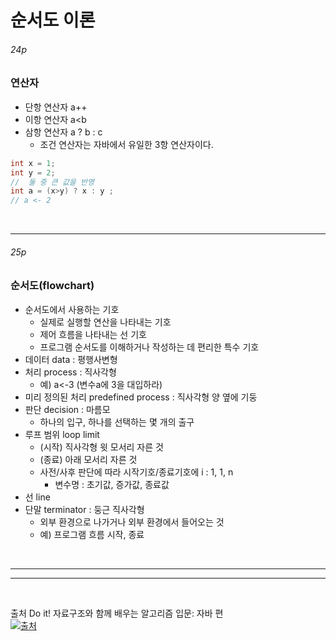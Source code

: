 # 순서도 이론

###### 24p
### 연산자
- 단항 연산자 a++
- 이항 연산자 a<b
- 삼항 연산자 a ? b : c
  - 조건 연산자는 자바에서 유일한 3항 연산자이다.
```java
int x = 1;
int y = 2;
//  둘 중 큰 값을 반영
int a = (x>y) ? x : y ;
// a <- 2
```

<br>

---

###### 25p
### 순서도(flowchart)
- 순서도에서 사용하는 기호
  - 실제로 실행할 연산을 나타내는 기호
  - 제어 흐름을 나타내는 선 기호
  - 프로그램 순서도를 이해하거나 작성하는 데 편리한 특수 기호
- 데이터 data : 평행사변형
- 처리 process : 직사각형
  - 예) a<-3 (변수a에 3을 대입하라)
- 미리 정의된 처리 predefined process : 직사각형 양 옆에 기둥
- 판단 decision : 마름모
  - 하나의 입구, 하나를 선택하는 몇 개의 출구
- 루프 범위 loop limit
  - (시작) 직사각형 윗 모서리 자른 것
  - (종료) 아래 모서리 자른 것
  - 사전/사후 판단에 따라 시작기호/종료기호에 i : 1, 1, n
    - 변수명 : 초기값, 증가값, 종료값
- 선 line 
- 단말 terminator : 둥근 직사각형
  - 외부 환경으로 나가거나 외부 환경에서 들어오는 것
  - 예) 프로그램 흐름 시작, 종료

<br>

---

---

<br>

출처
Do it! 자료구조와 함께 배우는 알고리즘 입문: 자바 편   
[![출처](https://velog.velcdn.com/images/data_sy/post/d60b7ad1-7165-4d74-bbd9-b4aa207131cc/image.png)](https://product.kyobobook.co.kr/detail/S000001817897)

